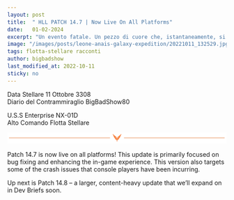 ```yaml
---
layout: post
title:  " HLL PATCH 14.7 | Now Live On All Platforms"
date:   01-02-2024
excerpt: "Un evento fatale. Un pezzo di cuore che, istantaneamente, si straccia per forse non ricucirsi mai più. La prima parte del racconto di un profondo atto d'amore, dell'omaggio di un essere umano ad un compagno di vita"
image: "/images/posts/leone-anais-galaxy-expedition/20221011_132529.jpg"
tags: flotta-stellare racconti
author: bigbadshow
last_modified_at: 2022-10-11
sticky: no
---
```

<div class="box alt">
<p>Data Stellare 11 Ottobre 3308<br>
Diario del Contrammiraglio BigBadShow80</p>

<p>U.S.S Enterprise NX-01D<br>
Alto Comando Flotta Stellare</p>
</div>
<span class="image fit"><img src="/images/Elite-Division-png.png" alt=""></span>


Patch 14.7 is now live on all platforms! This update is primarily focused on bug fixing and enhancing the in-game experience. This version also targets some of the crash issues that console players have been incurring. 

Up next is Patch 14.8 – a larger, content-heavy update that we’ll expand on in Dev Briefs soon. 
